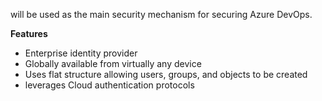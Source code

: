 will be used as the main security mechanism for securing Azure DevOps.

**Features**
- Enterprise identity provider
- Globally available from virtually any device
- Uses flat structure allowing users, groups, and objects to be created
- leverages Cloud authentication protocols
